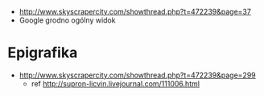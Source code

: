 - http://www.skyscrapercity.com/showthread.php?t=472239&page=37
- Google grodno ogólny widok

# Epigrafika

- http://www.skyscrapercity.com/showthread.php?t=472239&page=299
  - ref http://supron-licvin.livejournal.com/111006.html

